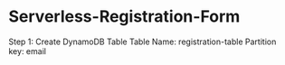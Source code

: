 # Serverless-Registration-Form

Step 1: Create DynamoDB Table
Table Name: registration-table
Partition key: email
